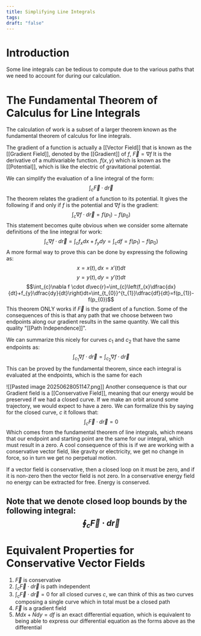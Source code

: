 ```yaml
---
title: Simplifying Line Integrals
tags: 
draft: "false"
---
```

# Introduction 
Some line integrals can be tedious to compute due to the various paths that we need to account for during our calculation. 
# The Fundamental Theorem of Calculus for Line Integrals
The calculation of work is a subset of a larger theorem known as the fundamental theorem of calculus for line integrals.

The gradient of a function is actually a [[Vector Field]] that is known as the [[Gradient Field]], denoted by the  [[Gradient]] of $f$, $\vec{F}=\nabla f$ It is the derivative of a multivariable function. $f(x,y)$ which is known as the [[Potential]], which is like the electric of gravitational potential. 

We can simplify the evaluation of a line integral of the form: 
$$\int_{c} \vec{F}\cdot d\vec{r}$$
The theorem relates the gradient of a function to its potential. It gives the following if and only if $f$ is the potential and $\nabla f$ is the gradient:
$$\int_{c} \nabla f \cdot d\vec{r}=f(p_{1})-f(p_{0})$$
This statement becomes quite obvious when we consider some alternate definitions of the line integral for work:
$$\int_{c}\nabla f \cdot d\vec{r}=\int_{c}f_{x}dx+f_{y}dy=\int_{c}df=f(p_{1})-f(p_{0})$$
A more formal way to prove this can be done by expressing the following as:
$$x=x(t),dx=x'(t)dt$$
$$y=y(t),dy=y'(t)dt$$
$$\int_{c}\nabla f \cdot d\vec{r}=\int_{c}\left(f_{x}\dfrac{dx}{dt}+f_{y}\dfrac{dy}{dt}\right)dt=\int_{t_{0}}^{t_{1}}\dfrac{df}{dt}=f(p_{1})-f(p_{0})$$
This  theorem ONLY works if $\vec{F}$ is the gradient of a function. Some of the consequences of this is that any path that we choose between two endpoints along our gradient results in the same quantity. We call this quality "[[Path Independence]]". 

We can summarize this nicely for curves $c_{1}$ and $c_{2}$ that have the same endpoints as:
$$\int_{c_{1}}\nabla f \cdot d\vec{r}=\int_{c_{2}}\nabla f \cdot d\vec{r}$$
This can be proved by the fundamental theorem, since each integral is evaluated at the endpoints, which is the same for each 

![[Pasted image 20250628051147.png]]
Another consequence is that our Gradient field is a [[Conservative Field]], meaning that our energy would be preserved if we had a closed curve. 
If we make an orbit around some trajectory, we would expect to have a zero. We can formalize this by saying for the closed curve, $c$ it follows that:
$$\int_{c} \vec{F}\cdot d\vec{r}=0$$
Which comes from the fundamental theorem of line integrals, which means that our endpoint and starting point are the same for our integral, which must result in a zero. A cool consequence of this is if we are working with a conservative vector field, like gravity or electricity, we get no change in force, so in turn we get no perpetual motion. 

If a vector field is conservative, then a closed loop on it must be zero, and if it is non-zero then the vector field is not zero. In a conservative energy field no energy can be extracted for free. Energy is conserved. 

Note that we denote closed loop bounds by the following integral:
$$\oint_{c}\vec{F}\cdot d\vec{r}$$
---
# Equivalent Properties for Conservative Vector Fields
1. $\vec{F}$ is conservative
2. $\int_{c} \vec{F} \cdot d\vec{r}$ is path independent
3. $\int_{c}\vec{F}\cdot d\vec{r}=0$ for all closed curves $c$, we can think of this as two curves composing a single curve which in total must be a closed path
4. $\vec{F}$ is a gradient field 
5. $Mdx+Ndy=df$ is an exact differential equation, which is equivalent to being able to express our differential equation as the forms above as the differential 